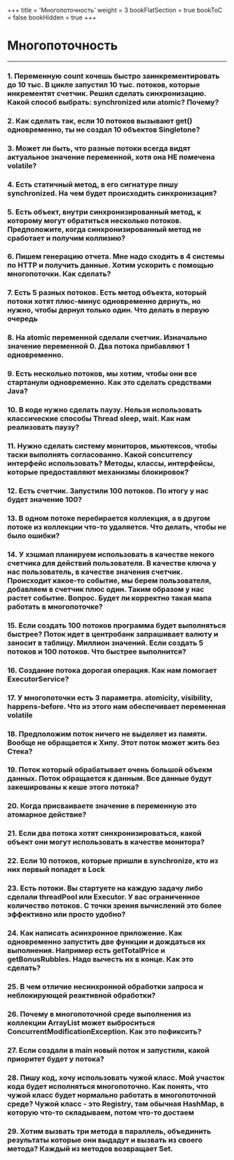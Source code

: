 +++
title = 'Многопоточность'
weight = 3
bookFlatSection = true
bookToC = false
bookHidden = true
+++

# Многопоточность

---
### 1. Переменную count хочешь быстро заинкрементировать до 10 тыс. В цикле запустил 10 тыс. потоков, которые инкрементят счетчик. Решил сделать синхронизацию. Какой способ выбрать: synchronized или atomic? Почему?
### 2. Как сделать так, если 10 потоков вызывают get() одновременно, ты не создал 10 объектов Singletone?
### 3. Может ли быть, что разные потоки всегда видят актуальное значение переменной, хотя она НЕ помечена volatile?
### 4. Есть статичный метод, в его сигнатуре пишу synchronized. На чем будет происходить синхронизация?
### 5. Есть объект, внутри синхронизированный метод, к которому могут обратиться несколько потоков. Предположите, когда синхронизированный метод не сработает и получим коллизию?
### 6. Пишем генерацию отчета. Мне надо сходить в 4 системы по HTTP и получить данные. Хотим ускорить с помощью многопоточки. Как сделать?
### 7. Есть 5 разных потоков. Есть метод объекта, который потоки хотят плюс-минус одновременно дернуть, но нужно, чтобы дернул только один. Что делать в первую очередь
### 8. На atomic переменной сделали счетчик. Изначально значение переменной 0. Два потока прибавляют 1 одновременно.
### 9. Есть несколько потоков, мы хотим, чтобы они все стартанули одновременно. Как это сделать средствами Java?
### 10. В коде нужно сделать паузу. Нельзя использовать классические способы Thread sleep, wait. Как нам реализовать паузу?
### 11. Нужно сделать систему мониторов, мьютексов, чтобы таски выполнять согласованно. Какой concurrency интерфейс использовать? Методы, классы, интерфейсы, которые предоставляют механизмы блокировок?
### 12. Есть счетчик. Запустили 100 потоков. По итогу у нас будет значение 100?
### 13. В одном потоке перебирается коллекция, а в другом потоке из коллекции что-то удаляется. Что делать, чтобы не было ошибки?
### 14. У хэшмап планируем использовать в качестве некого счетчика для действий пользователя. В качестве ключа у нас пользователь, в качестве значения счетчик. Происходит какое-то событие, мы берем пользователя, добавляем в счетчик плюс один. Таким образом у нас растет событие. Вопрос. Будет ли корректно такая мапа работать в многопоточке?
### 15. Если создать 100 потоков программа будет выполняться быстрее? Поток идет в центробанк запрашивает валюту и заносит в таблицу. Миллион значений. Если создать 5 потоков и 100 потоков. Что быстрее выполнится?
### 16. Создание потока дорогая операция. Как нам помогает ExecutorService?
### 17. У многопоточки есть 3 параметра. atomicity, visibility, happens-before. Что из этого нам обеспечивает переменная volatile
### 18. Предположим поток ничего не выделяет из памяти. Вообще не обращается к Хипу. Этот поток может жить без Стека?
### 19. Поток который обрабатывает очень большой объекм данных. Поток обращается к данным. Все данные будут закешированы к кеше этого потока?
### 20. Когда присваиваете значение в переменную это атомарное действие?
### 21. Если два потока хотят синхронизироваться, какой объект они могут использовать в качестве монитора?
### 22. Если 10 потоков, которые пришли в synchronize, кто из них первый  попадет в Lock
### 23. Есть потоки. Вы стартуете на каждую задачу либо сделали threadPool или Executor. У вас ограниченное количество потоков. С точки зрения вычислений это более эффективно или просто удобно?
### 24. Как написать асинхронное приложение. Как одновременно запустить две функции и дождаться их выполнения. Например есть getTotalPrice и getBonusRubbles. Надо вычесть их в конце. Как это сделать?
### 25. В чем отличие несинхронной обработки запроса и неблокирующей реактивной обработки?
### 26. Почему в многопоточной среде выполнения из коллекции ArrayList может выброситься ConcurrentModificationException. Как это пофиксить?
### 27. Если создали в main новый поток и запустили, какой приоритет будет у потока?
### 28. Пишу код, хочу использовать чужой класс. Мой участок кода будет исполняться многопоточно. Как понять, что чужой класс будет нормально работать в многопоточной среде? Чужой класс - это Registry, там обычная HashMap, в которую что-то складываем, потом что-то достаем
### 29. Хотим вызвать три метода в параллель, объединить результаты которые они выдадут и вызвать из своего метода? Каждый из методов возвращает Set.
